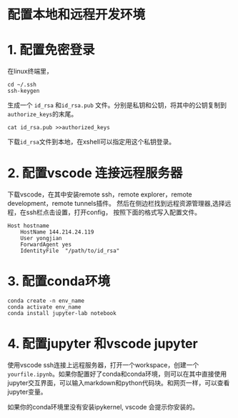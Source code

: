 # 配置本地和远程开发环境

# 1. 配置免密登录

在linux终端里，

    cd ~/.ssh
    ssh-keygen
生成一个 `id_rsa` 和`id_rsa.pub` 文件。分别是私钥和公钥，将其中的公钥复制到`authorize_keys`的末尾。

    cat id_rsa.pub >>authorized_keys

下载`id_rsa`文件到本地，在xshell可以指定用这个私钥登录。
# 2. 配置vscode 连接远程服务器
下载vscode，在其中安装remote ssh，remote explorer，remote development，remote tunnels插件。
然后在侧边栏找到远程资源管理器,选择远程，在ssh栏点击设置，打开config，
按照下面的格式写入配置文件。

    Host hostname
        HostName 144.214.24.119
        User yongjian
        ForwardAgent yes
        IdentityFile  "/path/to/id_rsa"

# 3. 配置conda环境

    conda create -n env_name
    conda activate env_name
    conda install jupyter-lab notebook

# 4. 配置jupyter 和vscode jupyter

使用vscode ssh连接上远程服务器，打开一个workspace，创建一个`yourfile.ipynb`。如果你配置好了conda和conda环境，则可以在其中直接使用jupyter交互界面，可以输入markdown和python代码块。和网页一样，可以查看jupyter变量。

如果你的conda环境里没有安装ipykernel, vscode 会提示你安装的。